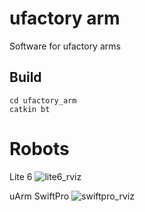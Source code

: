 # ufactory arm
Software for ufactory arms

## Build
```
cd ufactory_arm
catkin bt
```

# Robots
Lite 6
![lite6_rviz](https://github.com/asanolab/robot_control/assets/6872136/800dd273-e531-4248-8c73-d969a4ab71f5)

uArm SwiftPro
![swiftpro_rviz](https://github.com/asanolab/robot_control/assets/6872136/c72de70d-6def-40e0-89bd-81b97d7ca5c5)
